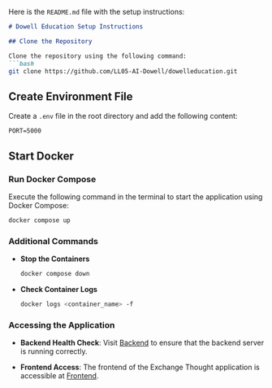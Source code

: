 Here is the `README.md` file with the setup instructions:

```markdown
# Dowell Education Setup Instructions

## Clone the Repository

Clone the repository using the following command:
```bash
git clone https://github.com/LL05-AI-Dowell/dowelleducation.git
```

## Create Environment File

Create a `.env` file in the root directory and add the following content:
```plaintext
PORT=5000
```

## Start Docker

### Run Docker Compose

Execute the following command in the terminal to start the application using Docker Compose:
```bash
docker compose up
```

### Additional Commands

- **Stop the Containers**
    ```bash
    docker compose down
    ```

- **Check Container Logs**
    ```bash
    docker logs <container_name> -f
    ```

### Accessing the Application

- **Backend Health Check**: Visit [Backend](http://localhost:5000/) to ensure that the backend server is running correctly.

- **Frontend Access**: The frontend of the Exchange Thought application is accessible at [Frontend](http://localhost:5173/).
```